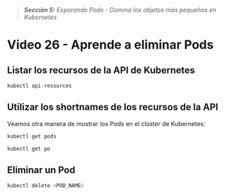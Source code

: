 > _**Sección 5:** Exporando Pods - Domina los objetos más pequeños en Kubernetes_

# Video 26 - Aprende a eliminar Pods

## Listar los recursos de la API de Kubernetes
```bash
kubectl api-resources
```

## Utilizar los shortnames de los recursos de la API
Veamos otra manera de mostrar los Pods en el clúster de Kubernetes:
```bash
kubectl get pods
```

```bash
kubectl get po
```

## Eliminar un Pod
```bash
kubectl delete <POD_NAME>
```